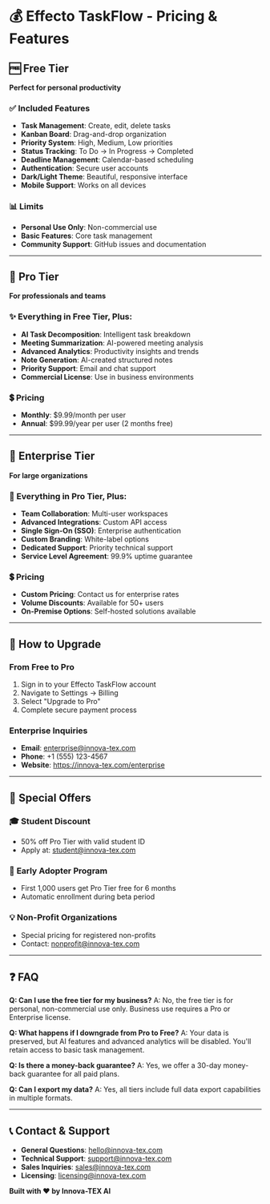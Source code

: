 # 💰 Effecto TaskFlow - Pricing & Features

## 🆓 Free Tier
**Perfect for personal productivity**

### ✅ Included Features
- **Task Management**: Create, edit, delete tasks
- **Kanban Board**: Drag-and-drop organization
- **Priority System**: High, Medium, Low priorities
- **Status Tracking**: To Do → In Progress → Completed
- **Deadline Management**: Calendar-based scheduling
- **Authentication**: Secure user accounts
- **Dark/Light Theme**: Beautiful, responsive interface
- **Mobile Support**: Works on all devices

### 📊 Limits
- **Personal Use Only**: Non-commercial use
- **Basic Features**: Core task management
- **Community Support**: GitHub issues and documentation

---

## 💼 Pro Tier
**For professionals and teams**

### ✨ Everything in Free Tier, Plus:
- **AI Task Decomposition**: Intelligent task breakdown
- **Meeting Summarization**: AI-powered meeting analysis
- **Advanced Analytics**: Productivity insights and trends
- **Note Generation**: AI-created structured notes
- **Priority Support**: Email and chat support
- **Commercial License**: Use in business environments

### 💲 Pricing
- **Monthly**: $9.99/month per user
- **Annual**: $99.99/year per user (2 months free)

---

## 🏢 Enterprise Tier
**For large organizations**

### 🚀 Everything in Pro Tier, Plus:
- **Team Collaboration**: Multi-user workspaces
- **Advanced Integrations**: Custom API access
- **Single Sign-On (SSO)**: Enterprise authentication
- **Custom Branding**: White-label options
- **Dedicated Support**: Priority technical support
- **Service Level Agreement**: 99.9% uptime guarantee

### 💲 Pricing
- **Custom Pricing**: Contact us for enterprise rates
- **Volume Discounts**: Available for 50+ users
- **On-Premise Options**: Self-hosted solutions available

---

## 🛒 How to Upgrade

### From Free to Pro
1. Sign in to your Effecto TaskFlow account
2. Navigate to Settings → Billing
3. Select "Upgrade to Pro"
4. Complete secure payment process

### Enterprise Inquiries
- **Email**: enterprise@innova-tex.com
- **Phone**: +1 (555) 123-4567
- **Website**: https://innova-tex.com/enterprise

---

## 🤝 Special Offers

### 🎓 **Student Discount**
- 50% off Pro Tier with valid student ID
- Apply at: student@innova-tex.com

### 🌟 **Early Adopter Program**
- First 1,000 users get Pro Tier free for 6 months
- Automatic enrollment during beta period

### 💡 **Non-Profit Organizations**
- Special pricing for registered non-profits
- Contact: nonprofit@innova-tex.com

---

## ❓ FAQ

**Q: Can I use the free tier for my business?**
A: No, the free tier is for personal, non-commercial use only. Business use requires a Pro or Enterprise license.

**Q: What happens if I downgrade from Pro to Free?**
A: Your data is preserved, but AI features and advanced analytics will be disabled. You'll retain access to basic task management.

**Q: Is there a money-back guarantee?**
A: Yes, we offer a 30-day money-back guarantee for all paid plans.

**Q: Can I export my data?**
A: Yes, all tiers include full data export capabilities in multiple formats.

---

## 📞 Contact & Support

- **General Questions**: hello@innova-tex.com
- **Technical Support**: support@innova-tex.com
- **Sales Inquiries**: sales@innova-tex.com
- **Licensing**: licensing@innova-tex.com

**Built with ❤️ by Innova-TEX AI**
